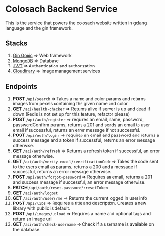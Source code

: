 # Colosach Backend Service
This is the service that powers the colosach website written in golang language and the gin framework.

## Stacks
1. [Gin Gonic](https://github.com/gin-gonic/gin) => Web framework
2. [MongoDB](https://mongodb.org) => Database
3. [JWT](https://github.com/golang-jwt/jwt/v5) => Authentication and authorization
4. [Cloudinary](https://cloudinary.com) => Image management services

## Endpoints
1. **POST** `/api/search` => Takes a name and color params and returns images from pexels containing the given name and color
2. **GET** `/api/health-checker` => Returns alive if server is up and dead if down (Redis is not set up for this feature, refactor please)
3. **POST** `/api/auth/register` => requires an email, name, password, passwordConfirm params, returns a 201 and sends an email to user email if successful, returns an error message if not successful.
4. **POST** `/api/auth/login `=> requires an email and password and returns a success message and a token if successful, returns an error message otherwise.
5. **GET** `/api/auth/refresh` => Returns a refresh token if successful, an error message otherwise.
6. **GET** `/api/auth/verify-email/:verificationCode` => Takes the code sent to the users email as params, returns a 200 and a message if successful, returns an error message otherwise.
7. **POST** `/api/auth/forgot-password` => Requires an email, returns a 201 and success message if successful, an error message otherwise.
8. **PATCH** `/api/auth/reset-password/:resetToken`
9. **GET** `/api/auth/logout`
10. **GET** `/api/auth/users/me` => Returns the current logged in user info
11. **POST** `/api/libs` => Requires a title and description. Creates a new library with public is default.
12. **POST** `/api/images/upload` => Requires a name and optional tags and return an image url
13. **GET** `/api/auth/check-username` => Check if a username is available on the database.